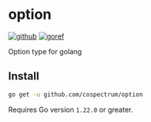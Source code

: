 # option

[![github]](https://github.com/cospectrum/option)
[![goref]](https://pkg.go.dev/github.com/cospectrum/option)

[github]: https://img.shields.io/badge/github-cospectrum/option-8da0cb?logo=github
[goref]: https://pkg.go.dev/badge/github.com/cospectrum/option

Option type for golang

## Install
```sh
go get -u github.com/cospectrum/option
```
Requires Go version `1.22.0` or greater.
